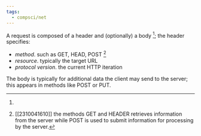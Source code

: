 ```yaml
---
tags:
  - compsci/net
---
```


A request is composed of a header and (optionally) a body [^2]; the header specifies:
- *method*. such as GET, HEAD, POST [^1]
- *resource*. typically the target URL
- *protocol version*. the current HTTP iteration

The body is typically for additional data the client may send to the server; this appears in methods like POST or PUT.

[^1]: [[2310041610]] the methods GET and HEADER retrieves information from the server while POST is used to submit information for processing by the server.
[^2]: 
